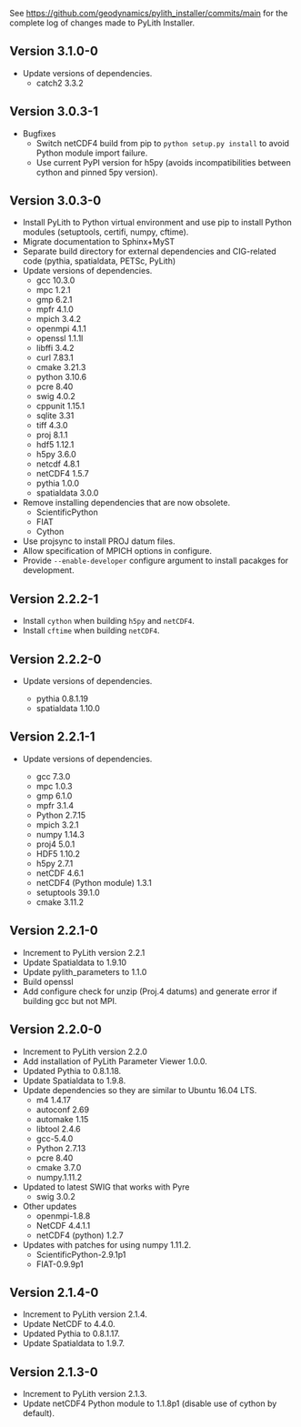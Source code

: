 See <https://github.com/geodynamics/pylith_installer/commits/main> for the complete log of changes made to PyLith Installer.

## Version 3.1.0-0

* Update versions of dependencies.
  * catch2 3.3.2

## Version 3.0.3-1

* Bugfixes
  * Switch netCDF4 build from pip to `python setup.py install` to avoid Python module import failure.
  * Use current PyPI version for h5py (avoids incompatibilities between cython and pinned 5py version).

## Version 3.0.3-0

* Install PyLith to Python virtual environment and use pip to install Python modules (setuptools, certifi, numpy, cftime).
* Migrate documentation to Sphinx+MyST
* Separate build directory for external dependencies and CIG-related code (pythia, spatialdata, PETSc, PyLith)
* Update versions of dependencies.
  * gcc 10.3.0
  * mpc 1.2.1
  * gmp 6.2.1
  * mpfr 4.1.0
  * mpich 3.4.2
  * openmpi 4.1.1
  * openssl 1.1.1l
  * libffi 3.4.2
  * curl 7.83.1
  * cmake 3.21.3
  * python 3.10.6
  * pcre 8.40
  * swig 4.0.2
  * cppunit 1.15.1
  * sqlite 3.31
  * tiff 4.3.0
  * proj 8.1.1
  * hdf5 1.12.1
  * h5py 3.6.0
  * netcdf 4.8.1
  * netCDF4 1.5.7
  * pythia 1.0.0
  * spatialdata 3.0.0
* Remove installing dependencies that are now obsolete.
  * ScientificPython
  * FIAT
  * Cython
* Use projsync to install PROJ datum files.
* Allow specification of MPICH options in configure.
* Provide `--enable-developer` configure argument to install pacakges for development. 

## Version 2.2.2-1

* Install `cython` when building `h5py` and `netCDF4`.
* Install `cftime` when building `netCDF4`.

## Version 2.2.2-0

* Update versions of dependencies.

  * pythia 0.8.1.19
  * spatialdata 1.10.0

## Version 2.2.1-1

* Update versions of dependencies.

  * gcc 7.3.0
  * mpc 1.0.3
  * gmp 6.1.0
  * mpfr 3.1.4
  * Python 2.7.15
  * mpich 3.2.1
  * numpy 1.14.3
  * proj4 5.0.1
  * HDF5 1.10.2
  * h5py 2.7.1
  * netCDF 4.6.1
  * netCDF4 (Python module) 1.3.1
  * setuptools 39.1.0
  * cmake 3.11.2

## Version 2.2.1-0

* Increment to PyLith version 2.2.1
* Update Spatialdata to 1.9.10
* Update pylith_parameters to 1.1.0
* Build openssl
* Add configure check for unzip (Proj.4 datums) and generate error if building gcc but not MPI.

## Version 2.2.0-0

* Increment to PyLith version 2.2.0
* Add installation of PyLith Parameter Viewer 1.0.0.
* Updated Pythia to 0.8.1.18.
* Update Spatialdata to 1.9.8.
* Update dependencies so they are similar to Ubuntu 16.04 LTS.
  * m4 1.4.17
  * autoconf 2.69
  * automake 1.15
  * libtool 2.4.6
  * gcc-5.4.0
  * Python 2.7.13
  * pcre 8.40
  * cmake 3.7.0
  * numpy.1.11.2
* Updated to latest SWIG that works with Pyre
  * swig 3.0.2
* Other updates
  * openmpi-1.8.8
  * NetCDF 4.4.1.1
  * netCDF4 (python) 1.2.7
* Updates with patches for using numpy 1.11.2.
  * ScientificPython-2.9.1p1
  * FIAT-0.9.9p1

## Version 2.1.4-0

* Increment to PyLith version 2.1.4.
* Update NetCDF to 4.4.0.
* Updated Pythia to 0.8.1.17.
* Update Spatialdata to 1.9.7.

## Version 2.1.3-0

* Increment to PyLith version 2.1.3.
* Update netCDF4 Python module to 1.1.8p1 (disable use of cython by default).
